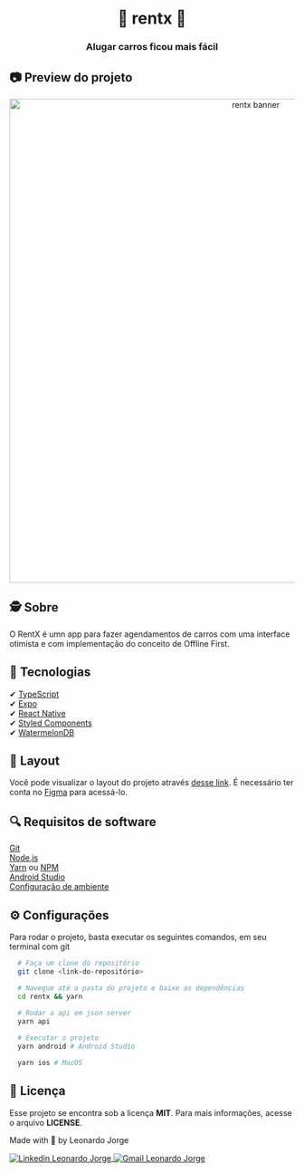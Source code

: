 <h1 align=center>
  🚗 rentx 🚗
</h1>

<h3 align=center>
  Alugar carros ficou mais fácil
</h3>

## 📷 Preview do projeto

<div align=center>
  <img width="855" alt="rentx banner" src="https://github.com/LeonardoJorge4/rentx/assets/69438854/fd320120-fc9b-4138-83c8-8984146157f9"/>
</div>

## 🕵️ Sobre 

O RentX é umn app para fazer agendamentos de carros com uma interface otimista e com implementação do conceito de Offline First.

## 🚀 Tecnologias

✔ [TypeScript](https://www.typescriptlang.org/)
<br />
✔ [Expo](https://expo.io/)
<br />
✔ [React Native](https://reactnative.dev/)
<br />
✔ [Styled Components](https://styled-components.com/docs/basics)
<br />
✔ [WatermelonDB](https://github.com/Nozbe/WatermelonDB)

## 🎨 Layout

Você pode visualizar o layout do projeto através [desse link](https://www.figma.com/file/7Ro0D8mdcX36qWnSBhWaXF/RentX?type=design&node-id=0-1&t=rf3VyiRX1AfAXEqe-0). É necessário ter conta no [Figma](https://www.figma.com/) para acessá-lo.

## 🔍 Requisitos de software

[Git](https://git-scm.com)
<br />
[Node.js](https://nodejs.org/en)
<br />
[Yarn](https://yarnpkg.com/) ou [NPM](https://www.npmjs.com/)
<br />
[Android Studio](https://developer.android.com/studio)
<br />
[Configuração de ambiente](https://react-native.rocketseat.dev/android/windows/#instalando-yarn-1)

## ⚙ Configurações

Para rodar o projeto, basta executar os seguintes comandos, em seu terminal com git

```bash
  # Faça um clone do repositório
  git clone <link-do-repositório>

  # Navegue até a pasta do projeto e baixe as dependências
  cd rentx && yarn
  
  # Rodar a api em json server
  yarn api

  # Executar o projeto
  yarn android # Android Studio

  yarn ios # MacOS
```

## 📝 Licença

Esse projeto se encontra sob a licença <strong>MIT</strong>. Para mais informações, acesse o arquivo <strong>LICENSE</strong>.

<p>Made with 💜 by Leonardo Jorge<p>
<p>
    <a href="https://www.linkedin.com/in/leonardo-jorge-a88a561b6/" target="_blank">
        <img align="center" src="https://img.shields.io/badge/LinkedIn-%230077B5?style=for-the-badge&logo=linkedin&logoColor=white" alt="Linkedin Leonardo Jorge" />
    </a>
    <a href="mailto:leonardoti4437@gmail.com" target="_blank">
        <img align="center" src="https://img.shields.io/badge/Gmail-FF0000?style=for-the-badge&logo=gmail&logoColor=white" alt="Gmail Leonardo Jorge" />
    </a>
</p>
